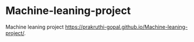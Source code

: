 # Machine-leaning-project
Machine leaning project
https://prakruthi-gopal.github.io/Machine-leaning-project/.
